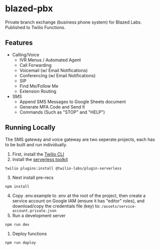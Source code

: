 # blazed-pbx
Private branch exchange (business phone system) for Blazed Labs. Published to Twilio Functions.

## Features
* Calling/Voice
  * IVR Menus / Automated Agent
  * Call Forwarding
  * Voicemail (w/ Email Notifications)
  * Conferencing (w/ Email Notifications)
  * SIP
  * Find Me/Follow Me
  * Extension Routing
* SMS
  * Append SMS Messages to Google Sheets document
  * Generate MFA Code and Send It
  * Commands (Such as "STOP" and "HELP")

## Running Locally

The SMS gateway and voice gateway are two seperate projects, each has to be built and run individually.

1. First, install the [Twilio CLI](https://www.twilio.com/docs/twilio-cli/quickstart#install-twilio-cli)
2. Install the [serverless toolkit](https://www.twilio.com/docs/labs/serverless-toolkit/getting-started)
```shell
twilio plugins:install @twilio-labs/plugin-serverless
```
3. Next install pre-recs
```shell
npm install
```
4. Copy .env.example to .env at the root of the project, then create a service account on Google IAM (ensure it has "editor" roles), and download/copy the credentials file (key) to: 
```/assets/service-account.private.json```   
5. Run a development server
```shell
npm run dev
```
1. Deploy functions
```shell
npm run deploy
```
